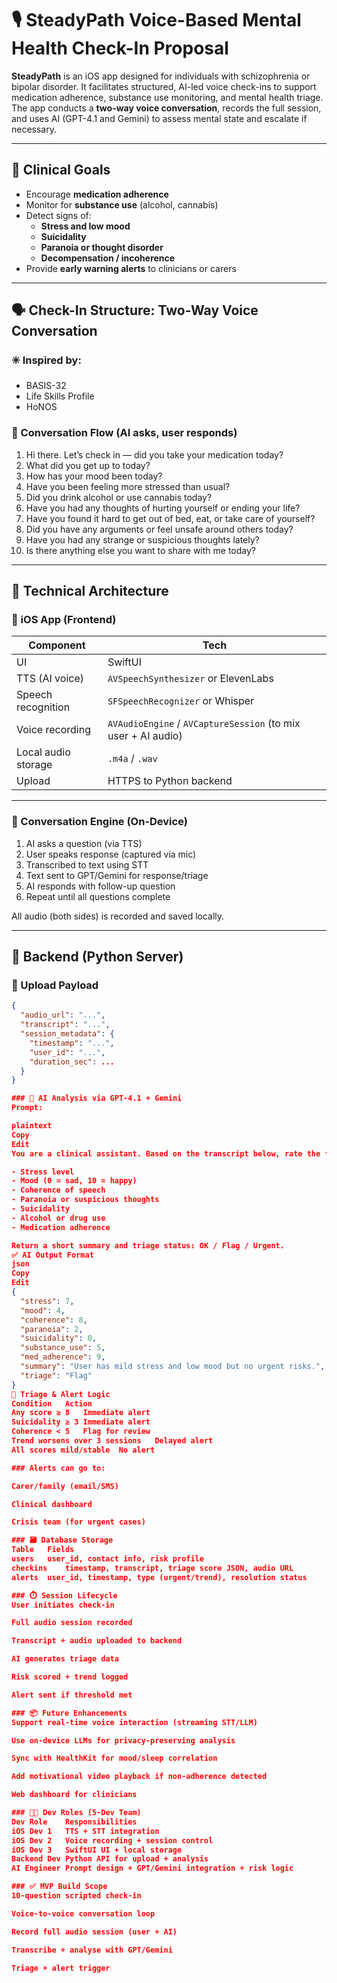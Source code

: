 # 🎙️ SteadyPath Voice-Based Mental Health Check-In Proposal

**SteadyPath** is an iOS app designed for individuals with schizophrenia or bipolar disorder. It facilitates structured, AI-led voice check-ins to support medication adherence, substance use monitoring, and mental health triage. The app conducts a **two-way voice conversation**, records the full session, and uses AI (GPT-4.1 and Gemini) to assess mental state and escalate if necessary.

---

## 🧠 Clinical Goals

- Encourage **medication adherence**
- Monitor for **substance use** (alcohol, cannabis)
- Detect signs of:
  - **Stress and low mood**
  - **Suicidality**
  - **Paranoia or thought disorder**
  - **Decompensation / incoherence**
- Provide **early warning alerts** to clinicians or carers

---

## 🗣️ Check-In Structure: Two-Way Voice Conversation

### ✳️ Inspired by:
- BASIS-32
- Life Skills Profile
- HoNOS

### 🎤 Conversation Flow (AI asks, user responds)
1. Hi there. Let’s check in — did you take your medication today?
2. What did you get up to today?
3. How has your mood been today?
4. Have you been feeling more stressed than usual?
5. Did you drink alcohol or use cannabis today?
6. Have you had any thoughts of hurting yourself or ending your life?
7. Have you found it hard to get out of bed, eat, or take care of yourself?
8. Did you have any arguments or feel unsafe around others today?
9. Have you had any strange or suspicious thoughts lately?
10. Is there anything else you want to share with me today?

---

## 🧱 Technical Architecture

### 📱 iOS App (Frontend)
| Component            | Tech                        |
|---------------------|-----------------------------|
| UI                  | SwiftUI                     |
| TTS (AI voice)      | `AVSpeechSynthesizer` or ElevenLabs |
| Speech recognition  | `SFSpeechRecognizer` or Whisper |
| Voice recording     | `AVAudioEngine` / `AVCaptureSession` (to mix user + AI audio) |
| Local audio storage | `.m4a` / `.wav`             |
| Upload              | HTTPS to Python backend     |

---

### 🔁 Conversation Engine (On-Device)
1. AI asks a question (via TTS)
2. User speaks response (captured via mic)
3. Transcribed to text using STT
4. Text sent to GPT/Gemini for response/triage
5. AI responds with follow-up question
6. Repeat until all questions complete

All audio (both sides) is recorded and saved locally.

---

## 🧪 Backend (Python Server)

### 🔄 Upload Payload

```json
{
  "audio_url": "...",
  "transcript": "...",
  "session_metadata": {
    "timestamp": "...",
    "user_id": "...",
    "duration_sec": ...
  }
}

### 🧠 AI Analysis via GPT-4.1 + Gemini
Prompt:

plaintext
Copy
Edit
You are a clinical assistant. Based on the transcript below, rate the following from 0–10:

- Stress level
- Mood (0 = sad, 10 = happy)
- Coherence of speech
- Paranoia or suspicious thoughts
- Suicidality
- Alcohol or drug use
- Medication adherence

Return a short summary and triage status: OK / Flag / Urgent.
✅ AI Output Format
json
Copy
Edit
{
  "stress": 7,
  "mood": 4,
  "coherence": 8,
  "paranoia": 2,
  "suicidality": 0,
  "substance_use": 5,
  "med_adherence": 9,
  "summary": "User has mild stress and low mood but no urgent risks.",
  "triage": "Flag"
}
🚨 Triage & Alert Logic
Condition	Action
Any score ≥ 8	Immediate alert
Suicidality ≥ 3	Immediate alert
Coherence < 5	Flag for review
Trend worsens over 3 sessions	Delayed alert
All scores mild/stable	No alert

### Alerts can go to:

Carer/family (email/SMS)

Clinical dashboard

Crisis team (for urgent cases)

### 🗃️ Database Storage
Table	Fields
users	user_id, contact info, risk profile
checkins	timestamp, transcript, triage score JSON, audio URL
alerts	user_id, timestamp, type (urgent/trend), resolution status

### ⏱️ Session Lifecycle
User initiates check-in

Full audio session recorded

Transcript + audio uploaded to backend

AI generates triage data

Risk scored + trend logged

Alert sent if threshold met

### 📦 Future Enhancements
Support real-time voice interaction (streaming STT/LLM)

Use on-device LLMs for privacy-preserving analysis

Sync with HealthKit for mood/sleep correlation

Add motivational video playback if non-adherence detected

Web dashboard for clinicians

### 👩‍💻 Dev Roles (5-Dev Team)
Dev Role	Responsibilities
iOS Dev 1	TTS + STT integration
iOS Dev 2	Voice recording + session control
iOS Dev 3	SwiftUI UI + local storage
Backend Dev	Python API for upload + analysis
AI Engineer	Prompt design + GPT/Gemini integration + risk logic

### ✅ MVP Build Scope
10-question scripted check-in

Voice-to-voice conversation loop

Record full audio session (user + AI)

Transcribe + analyse with GPT/Gemini

Triage + alert trigger
